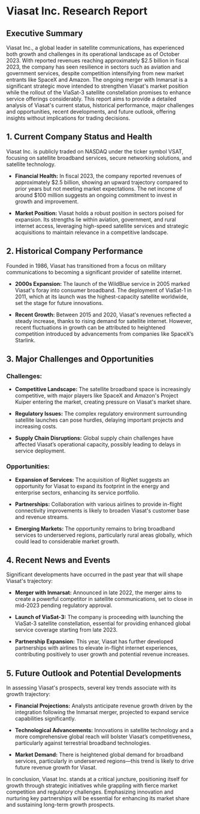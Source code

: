 # Viasat Inc. Research Report

## Executive Summary
Viasat Inc., a global leader in satellite communications, has experienced both growth and challenges in its operational landscape as of October 2023. With reported revenues reaching approximately $2.5 billion in fiscal 2023, the company has seen resilience in sectors such as aviation and government services, despite competition intensifying from new market entrants like SpaceX and Amazon. The ongoing merger with Inmarsat is a significant strategic move intended to strengthen Viasat's market position while the rollout of the ViaSat-3 satellite constellation promises to enhance service offerings considerably. This report aims to provide a detailed analysis of Viasat's current status, historical performance, major challenges and opportunities, recent developments, and future outlook, offering insights without implications for trading decisions.

## 1. Current Company Status and Health
Viasat Inc. is publicly traded on NASDAQ under the ticker symbol VSAT, focusing on satellite broadband services, secure networking solutions, and satellite technology.

- **Financial Health:** In fiscal 2023, the company reported revenues of approximately $2.5 billion, showing an upward trajectory compared to prior years but not meeting market expectations. The net income of around $100 million suggests an ongoing commitment to invest in growth and improvement.

- **Market Position:** Viasat holds a robust position in sectors poised for expansion. Its strengths lie within aviation, government, and rural internet access, leveraging high-speed satellite services and strategic acquisitions to maintain relevance in a competitive landscape.

## 2. Historical Company Performance
Founded in 1986, Viasat has transitioned from a focus on military communications to becoming a significant provider of satellite internet.

- **2000s Expansion:** The launch of the WildBlue service in 2005 marked Viasat's foray into consumer broadband. The deployment of ViaSat-1 in 2011, which at its launch was the highest-capacity satellite worldwide, set the stage for future innovations.

- **Recent Growth:** Between 2015 and 2020, Viasat's revenues reflected a steady increase, thanks to rising demand for satellite internet. However, recent fluctuations in growth can be attributed to heightened competition introduced by advancements from companies like SpaceX’s Starlink.

## 3. Major Challenges and Opportunities
### Challenges:
- **Competitive Landscape:** The satellite broadband space is increasingly competitive, with major players like SpaceX and Amazon's Project Kuiper entering the market, creating pressure on Viasat's market share.

- **Regulatory Issues:** The complex regulatory environment surrounding satellite launches can pose hurdles, delaying important projects and increasing costs.

- **Supply Chain Disruptions:** Global supply chain challenges have affected Viasat’s operational capacity, possibly leading to delays in service deployment.

### Opportunities:
- **Expansion of Services:** The acquisition of RigNet suggests an opportunity for Viasat to expand its footprint in the energy and enterprise sectors, enhancing its service portfolio.

- **Partnerships:** Collaboration with various airlines to provide in-flight connectivity improvements is likely to broaden Viasat's customer base and revenue streams.

- **Emerging Markets:** The opportunity remains to bring broadband services to underserved regions, particularly rural areas globally, which could lead to considerable market growth.

## 4. Recent News and Events
Significant developments have occurred in the past year that will shape Viasat's trajectory:

- **Merger with Inmarsat:** Announced in late 2022, the merger aims to create a powerful competitor in satellite communications, set to close in mid-2023 pending regulatory approval.

- **Launch of ViaSat-3:** The company is proceeding with launching the ViaSat-3 satellite constellation, essential for providing enhanced global service coverage starting from late 2023.

- **Partnership Expansion:** This year, Viasat has further developed partnerships with airlines to elevate in-flight internet experiences, contributing positively to user growth and potential revenue increases.

## 5. Future Outlook and Potential Developments
In assessing Viasat's prospects, several key trends associate with its growth trajectory:

- **Financial Projections:** Analysts anticipate revenue growth driven by the integration following the Inmarsat merger, projected to expand service capabilities significantly.

- **Technological Advancements:** Innovations in satellite technology and a more comprehensive global reach will bolster Viasat’s competitiveness, particularly against terrestrial broadband technologies.

- **Market Demand:** There is heightened global demand for broadband services, particularly in underserved regions—this trend is likely to drive future revenue growth for Viasat.

In conclusion, Viasat Inc. stands at a critical juncture, positioning itself for growth through strategic initiatives while grappling with fierce market competition and regulatory challenges. Emphasizing innovation and nurturing key partnerships will be essential for enhancing its market share and sustaining long-term growth prospects.